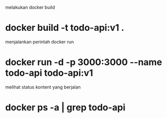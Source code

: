 melakukan docker build 

# docker build -t todo-api:v1 .

menjalankan perintah docker run 

# docker run -d -p 3000:3000 --name todo-api todo-api:v1

melihat status kontent yang berjalan

# docker ps -a | grep todo-api